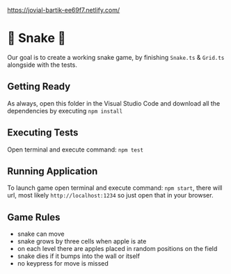 ﻿https://jovial-bartik-ee69f7.netlify.com/




# 🐍 Snake 🐍

Our goal is to create a working snake game, by finishing `Snake.ts` & `Grid.ts` alongside with the tests.

## Getting Ready

As always, open this folder in the Visual Studio Code and download all the dependencies by executing `npm install`

## Executing Tests

Open terminal and execute command: `npm test`

## Running Application

To launch game open terminal and execute command: `npm start`, there will url, most likely `http://localhost:1234` so just open that in your browser.

## Game Rules

- snake can move
- snake grows by three cells when apple is ate
- on each level there are apples placed in random positions on the field
- snake dies if it bumps into the wall or itself
- no keypress for move is missed